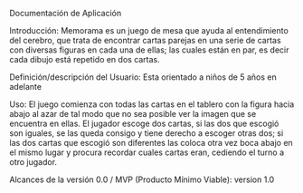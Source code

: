 Documentación de Aplicación


Introducción: 
Memorama es un juego de mesa que ayuda al entendimiento del cerebro,
que trata de encontrar cartas parejas en una serie de cartas con diversas figuras en cada una de ellas;
las cuales están en par, es decir cada dibujo está repetido en dos cartas.


Definición/descripción del Usuario:
Esta orientado a niños de 5 años en adelante 


Uso:
El juego comienza con todas las cartas en el tablero con la figura hacia abajo al azar de tal modo que no sea posible ver la imagen que se encuentra en ellas.
El jugador escoge dos cartas, si las dos que escogió son iguales, se las queda consigo y tiene derecho a escoger otras dos;
si las dos cartas que escogió son diferentes las coloca otra vez boca abajo en el mismo lugar y procura recordar cuales cartas eran, cediendo el turno a otro jugador.



Alcances de la versión 0.0 / MVP (Producto Mínimo Viable):
version 1.0

